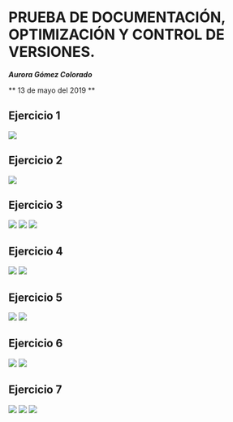 # PRUEBA DE DOCUMENTACIÓN, OPTIMIZACIÓN Y CONTROL DE VERSIONES.

***Aurora Gómez Colorado***

** 13 de mayo del 2019 **

## Ejercicio 1
![](img/Ejercicio1)
## Ejercicio 2
![](img/Ejercicio2)
## Ejercicio 3
![](img/Ejercicio3-1)
![](img/Ejercicio3-2)
![](img/Ejercicio3-4)
## Ejercicio 4
![](img/Ejercicio4-1)
![](img/Ejercicio4-2)
## Ejercicio 5
![](img/Ejercicio5-1)
![](img/Ejercicio5-2)
## Ejercicio 6
![](img/Ejercicio6-1)
![](img/Ejercicio6-2)
## Ejercicio 7
![](img/Ejercicio7-1)
![](img/Ejercicio7-2)
![](img/Ejercicio7)

